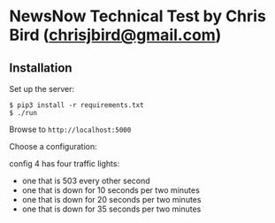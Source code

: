 
# NewsNow Technical Test by Chris Bird (chrisjbird@gmail.com)

## Installation

Set up the server:

```
$ pip3 install -r requirements.txt
$ ./run
```

Browse to `http://localhost:5000`

Choose a configuration: 

config 4 has four traffic lights:
* one that is 503 every other second
* one that is down for 10 seconds per two minutes
* one that is down for 20 seconds per two minutes
* one that is down for 35 seconds per two minutes
